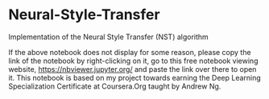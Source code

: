 # Neural-Style-Transfer
Implementation of the Neural Style Transfer (NST) algorithm


If the above notebook does not display for some reason, please copy the link of the notebook by right-clicking on it, go to this free notebook viewing website, https://nbviewer.jupyter.org/ and paste the link over there to open it.
This notebook is based on my project towards earning the Deep Learning Specialization Certificate at Coursera.Org taught by Andrew Ng.
